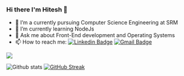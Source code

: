 ### Hi there I'm Hitesh 👋

- 🔭 I’m a currently pursuing Computer Science Engineering at SRM
- 🌱 I’m currently learning NodeJs
- 💬 Ask me about Front-End development and Operating Systems
- 📫 How to reach me: 
[![Linkedin Badge](https://img.shields.io/badge/-HiteshVijay-blue?style=flat-square&logo=Linkedin&logoColor=white&link=https://www.linkedin.com/in/hiteshvijayhv/)](https://www.linkedin.com/in/hiteshvijayhv/) [![Gmail Badge](https://img.shields.io/badge/-GMAIL-c14438?style=flat-square&logo=Gmail&logoColor=white&link=mailto:hiteshvijay7@gmail.com)](mailto:hiteshvijay7@gmail.com)

![](https://komarev.com/ghpvc/?username=hiteshvijayhv)

  
  
  ![Github stats](https://github-readme-stats.vercel.app/api?username=hiteshvijayhv&custom_title=GitHub%20Stats&count_private=true&show_icons=true&theme=nord&bg_color=-60,0e1420,262c38&icon_color=81A1C1&border_radius=10&border_color=2e3440&hide=contribs&line_height=30.5) [![GitHub Streak](https://github-readme-streak-stats.herokuapp.com/?user=hiteshvijayhv&currStreakNum=2FD3EB&fire=pink&sideLabels=F00&theme=nord&bg_color=-45,0e1420,1e2430&border_radius=10&border_color=2e3440&layout=compact&card_width=200)](https://git.io/streak-stats)       
